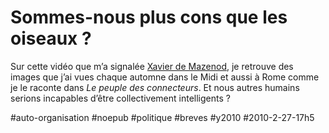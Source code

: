 # Sommes-nous plus cons que les oiseaux ?



Sur cette vidéo que m’a signalée [Xavier de Mazenod](http://www.adverbe.com/), je retrouve des images que j’ai vues chaque automne dans le Midi et aussi à Rome comme je le raconte dans *Le peuple des connecteurs*. Et nous autres humains serions incapables d’être collectivement intelligents ?

#auto-organisation #noepub #politique #breves #y2010 #2010-2-27-17h5
